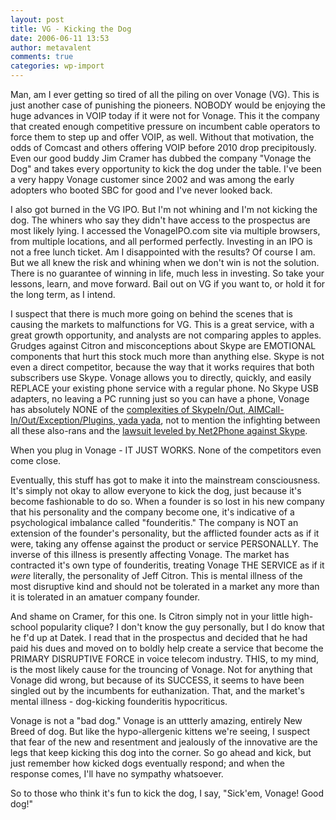 ```yaml
---
layout: post
title: VG - Kicking the Dog
date: 2006-06-11 13:53
author: metavalent
comments: true
categories: wp-import
---
```

Man, am I ever getting so tired of all the piling on over Vonage (VG).  This is just another case of punishing the pioneers.  NOBODY would be enjoying the huge advances in VOIP today if it were not for Vonage.  This it the company that created enough competitive pressure on incumbent cable operators to force them to step up and offer VOIP, as well.  Without that motivation, the odds of Comcast and others offering VOIP before 2010 drop precipitously.  Even our good buddy Jim Cramer has dubbed the company "Vonage the Dog" and takes every opportunity to kick the dog under the table.  I've been a very happy Vonage customer since 2002 and was among the early adopters who booted SBC for good and I've never looked back.  

I also got burned in the VG IPO.  But I'm not whining and I'm not kicking the dog.  The whiners who say they didn't have access to the prospectus are most likely lying.  I accessed the VonageIPO.com site via multiple browsers, from multiple locations, and all performed perfectly.  Investing in an IPO is not a free lunch ticket.  Am I disappointed with the results?  Of course I am.  But we all knew the risk and whining when we don't win is not the solution.  There is no guarantee of winning in life, much less in investing.  So take your lessons, learn, and move forward.  Bail out on VG if you want to, or hold it for the long term, as I intend.  

I suspect that there is much more going on behind the scenes that is causing the markets to malfunctions for VG.  This is a great service, with a great growth opportunity, and analysts are not comparing apples to apples.  Grudges against Citron and misconceptions about Skype are EMOTIONAL components that hurt this stock much more than anything else.  Skype is not even a direct competitor, because the way that it works requires that both subscribers use Skype.  Vonage allows you to directly, quickly, and easily REPLACE your existing phone service with a regular phone.  No Skype USB adapters, no leaving a PC running just so you can have a phone, Vonage has absolutely NONE of the <a href="https://tinyurl.com/k3jb9">complexities of SkypeIn/Out, AIMCall-In/Out/Exception/Plugins, yada yada</a>, not to mention the infighting between all these also-rans and the <a href="https://news.com.com/Net2Phone+sues+Skype/2100-7352_3-6079878.html">lawsuit leveled by Net2Phone against Skype</a>.

When you plug in Vonage - IT JUST WORKS.  None of the competitors even come close.

Eventually, this stuff has got to make it into the mainstream consciousness.  It's simply not okay to allow everyone to kick the dog, just because it's become fashionable to do so.  When a founder is so lost in his new company that his personality and the company become one, it's indicative of a psychological imbalance called "founderitis."  The company is NOT an extension of the founder's personality, but the afflicted founder acts as if it were, taking any offense against the product or service PERSONALLY.  The inverse of this illness is presently affecting Vonage.  The market has contracted it's own type of founderitis, treating Vonage THE SERVICE as if it *were* literally, the personality of Jeff Citron.  This is mental illness of the most disruptive kind and should not be tolerated in a market any more than it is tolerated in an amatuer company founder.

And shame on Cramer, for this one.  Is Citron simply not in your little high-school popularity clique?  I don't know the guy personally, but I do know that he f'd up at Datek.  I read that in the prospectus and decided that he had paid his dues and moved on to boldly help create a service that become the PRIMARY DISRUPTIVE FORCE in voice telecom industry.  THIS, to my mind, is the most likely cause for the trouncing of Vonage.  Not for anything that Vonage did wrong, but because of its SUCCESS, it seems to have been singled out by the incumbents for euthanization.  That, and the market's mental illness - dog-kicking founderitis hypocriticus.

Vonage is not a "bad dog."  Vonage is an uttterly amazing, entirely New Breed of dog.  But like the hypo-allergenic kittens we're seeing, I suspect that fear of the new and resentment and jealously of the innovative are the legs that keep kicking this dog into the corner.  So go ahead and kick, but just remember how kicked dogs eventually respond; and when the response comes, I'll have no sympathy whatsoever.

So to those who think it's fun to kick the dog, I say, "Sick'em, Vonage!  Good dog!"
